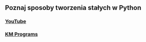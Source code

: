 ## Poznaj sposoby tworzenia stałych w Python

### [YouTube](https://youtu.be/fgr9urEudVc)
### [KM Programs](https://km-programs.pl/)